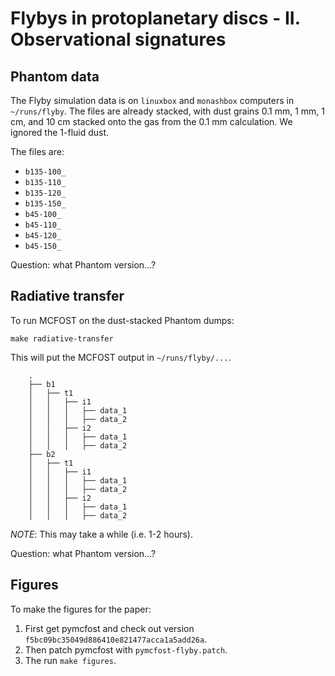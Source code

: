 Flybys in protoplanetary discs - II. Observational signatures
=============================================================

Phantom data
------------

The Flyby simulation data is on `linuxbox` and `monashbox` computers in `~/runs/flyby`. The files are already stacked, with dust grains 0.1 mm, 1 mm, 1 cm, and 10 cm stacked onto the gas from the 0.1 mm calculation. We ignored the 1-fluid dust.

The files are:

- `b135-100_`
- `b135-110_`
- `b135-120_`
- `b135-150_`
- `b45-100_`
- `b45-110_`
- `b45-120_`
- `b45-150_`

Question: what Phantom version...?

Radiative transfer
------------------

To run MCFOST on the dust-stacked Phantom dumps:

```
make radiative-transfer
```

This will put the MCFOST output in `~/runs/flyby/...`.

```
    .
    ├── b1
    │   ├── t1
    │   │   ├── i1
    │   │   │   ├── data_1
    │   │   │   ├── data_2
    │   │   ├── i2
    │   │   │   ├── data_1
    │   │   │   ├── data_2
    ├── b2
    │   ├── t1
    │   │   ├── i1
    │   │   │   ├── data_1
    │   │   │   ├── data_2
    │   │   ├── i2
    │   │   │   ├── data_1
    │   │   │   ├── data_2
```

*NOTE*: This may take a while (i.e. 1-2 hours).

Question: what Phantom version...?

Figures
-------

To make the figures for the paper:

1. First get pymcfost and check out version `f5bc09bc35049d886410e821477acca1a5add26a`.
2. Then patch pymcfost with `pymcfost-flyby.patch`.
3. The run `make figures`.
